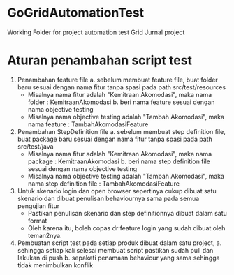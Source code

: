 # GoGridAutomationTest
Working Folder for project automation test Grid Jurnal project

# Aturan penambahan script test
1. Penambahan feature file
   a. sebelum membuat feature file, buat folder baru sesuai dengan nama fitur tanpa spasi pada path src/test/resources
      - Misalnya nama fitur adalah "Kemitraan Akomodasi", maka nama folder : KemitraanAkomodasi
   b. beri nama feature sesuai dengan nama objective testing
      - Misalnya nama objective testing adalah "Tambah Akomodasi", maka nama feature : TambahAkomodasiFeature
2. Penambahan StepDefinition file
   a. sebelum membuat step definition file, buat package baru sesuai dengan nama fitur tanpa spasi pada path  src/test/java
      - Misalnya nama fitur adalah "Kemitraan Akomodasi", maka nama package : KemitraanAkomodasi
   b. beri nama step definition file sesuai dengan nama objective testing
      - Misalnya nama objective testing adalah "Tambah Akomodasi", maka nama step definition file : TambahAkomodasiFeature
3. Untuk skenario login dan open browser sepertinya cukup dibuat satu skenario dan dibuat penulisan behaviournya sama pada semua pengujian fitur
   - Pastikan penulisan  skenario dan step definitionnya dibuat dalam satu format
   - Oleh karena itu, boleh copas dr feature login yang sudah dibuat oleh teman2nya.
4. Pembuatan script test pada setiap produk dibuat dalam satu project, 
   a. sehingga setiap kali selesai membuat script pastikan sudah pull dan lakukan di push
   b. sepakati penamaan behaviour yang sama sehingga tidak menimbulkan konflik
